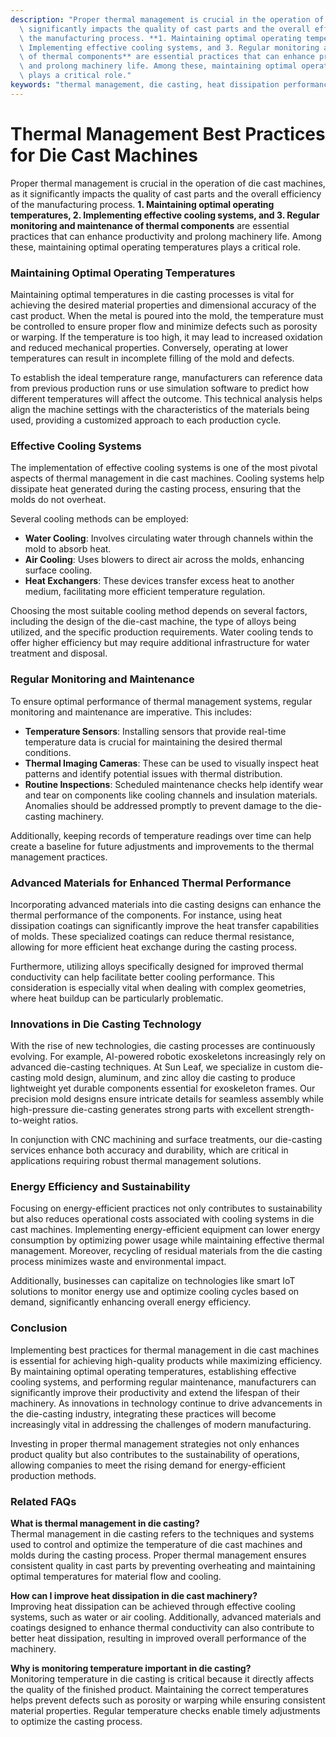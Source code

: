```yaml
---
description: "Proper thermal management is crucial in the operation of die cast machines, as it\
  \ significantly impacts the quality of cast parts and the overall efficiency of\
  \ the manufacturing process. **1. Maintaining optimal operating temperatures, 2.\
  \ Implementing effective cooling systems, and 3. Regular monitoring and maintenance\
  \ of thermal components** are essential practices that can enhance productivity\
  \ and prolong machinery life. Among these, maintaining optimal operating temperatures\
  \ plays a critical role."
keywords: "thermal management, die casting, heat dissipation performance, heat sink"
---
```

# Thermal Management Best Practices for Die Cast Machines

Proper thermal management is crucial in the operation of die cast machines, as it significantly impacts the quality of cast parts and the overall efficiency of the manufacturing process. **1. Maintaining optimal operating temperatures, 2. Implementing effective cooling systems, and 3. Regular monitoring and maintenance of thermal components** are essential practices that can enhance productivity and prolong machinery life. Among these, maintaining optimal operating temperatures plays a critical role.

### Maintaining Optimal Operating Temperatures

Maintaining optimal temperatures in die casting processes is vital for achieving the desired material properties and dimensional accuracy of the cast product. When the metal is poured into the mold, the temperature must be controlled to ensure proper flow and minimize defects such as porosity or warping. If the temperature is too high, it may lead to increased oxidation and reduced mechanical properties. Conversely, operating at lower temperatures can result in incomplete filling of the mold and defects.

To establish the ideal temperature range, manufacturers can reference data from previous production runs or use simulation software to predict how different temperatures will affect the outcome. This technical analysis helps align the machine settings with the characteristics of the materials being used, providing a customized approach to each production cycle.

### Effective Cooling Systems

The implementation of effective cooling systems is one of the most pivotal aspects of thermal management in die cast machines. Cooling systems help dissipate heat generated during the casting process, ensuring that the molds do not overheat. 

Several cooling methods can be employed:

- **Water Cooling**: Involves circulating water through channels within the mold to absorb heat.
- **Air Cooling**: Uses blowers to direct air across the molds, enhancing surface cooling.
- **Heat Exchangers**: These devices transfer excess heat to another medium, facilitating more efficient temperature regulation.

Choosing the most suitable cooling method depends on several factors, including the design of the die-cast machine, the type of alloys being utilized, and the specific production requirements. Water cooling tends to offer higher efficiency but may require additional infrastructure for water treatment and disposal. 

### Regular Monitoring and Maintenance

To ensure optimal performance of thermal management systems, regular monitoring and maintenance are imperative. This includes:

- **Temperature Sensors**: Installing sensors that provide real-time temperature data is crucial for maintaining the desired thermal conditions.
- **Thermal Imaging Cameras**: These can be used to visually inspect heat patterns and identify potential issues with thermal distribution.
- **Routine Inspections**: Scheduled maintenance checks help identify wear and tear on components like cooling channels and insulation materials. Anomalies should be addressed promptly to prevent damage to the die-casting machinery.

Additionally, keeping records of temperature readings over time can help create a baseline for future adjustments and improvements to the thermal management practices.

### Advanced Materials for Enhanced Thermal Performance

Incorporating advanced materials into die casting designs can enhance the thermal performance of the components. For instance, using heat dissipation coatings can significantly improve the heat transfer capabilities of molds. These specialized coatings can reduce thermal resistance, allowing for more efficient heat exchange during the casting process. 

Furthermore, utilizing alloys specifically designed for improved thermal conductivity can help facilitate better cooling performance. This consideration is especially vital when dealing with complex geometries, where heat buildup can be particularly problematic.

### Innovations in Die Casting Technology

With the rise of new technologies, die casting processes are continuously evolving. For example, AI-powered robotic exoskeletons increasingly rely on advanced die-casting techniques. At Sun Leaf, we specialize in custom die-casting mold design, aluminum, and zinc alloy die casting to produce lightweight yet durable components essential for exoskeleton frames. Our precision mold designs ensure intricate details for seamless assembly while high-pressure die-casting generates strong parts with excellent strength-to-weight ratios.

In conjunction with CNC machining and surface treatments, our die-casting services enhance both accuracy and durability, which are critical in applications requiring robust thermal management solutions.

### Energy Efficiency and Sustainability

Focusing on energy-efficient practices not only contributes to sustainability but also reduces operational costs associated with cooling systems in die cast machines. Implementing energy-efficient equipment can lower energy consumption by optimizing power usage while maintaining effective thermal management. Moreover, recycling of residual materials from the die casting process minimizes waste and environmental impact.

Additionally, businesses can capitalize on technologies like smart IoT solutions to monitor energy use and optimize cooling cycles based on demand, significantly enhancing overall energy efficiency.

### Conclusion

Implementing best practices for thermal management in die cast machines is essential for achieving high-quality products while maximizing efficiency. By maintaining optimal operating temperatures, establishing effective cooling systems, and performing regular maintenance, manufacturers can significantly improve their productivity and extend the lifespan of their machinery. As innovations in technology continue to drive advancements in the die-casting industry, integrating these practices will become increasingly vital in addressing the challenges of modern manufacturing.

Investing in proper thermal management strategies not only enhances product quality but also contributes to the sustainability of operations, allowing companies to meet the rising demand for energy-efficient production methods. 

### Related FAQs

**What is thermal management in die casting?**  
Thermal management in die casting refers to the techniques and systems used to control and optimize the temperature of die cast machines and molds during the casting process. Proper thermal management ensures consistent quality in cast parts by preventing overheating and maintaining optimal temperatures for material flow and cooling.

**How can I improve heat dissipation in die cast machinery?**  
Improving heat dissipation can be achieved through effective cooling systems, such as water or air cooling. Additionally, advanced materials and coatings designed to enhance thermal conductivity can also contribute to better heat dissipation, resulting in improved overall performance of the machinery.

**Why is monitoring temperature important in die casting?**  
Monitoring temperature in die casting is critical because it directly affects the quality of the finished product. Maintaining the correct temperatures helps prevent defects such as porosity or warping while ensuring consistent material properties. Regular temperature checks enable timely adjustments to optimize the casting process.
